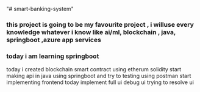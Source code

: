 "# smart-banking-system" 
### this project is going to be my favourite project , i willuse every knowledge whatever i know like ai/ml, blockchain , java,  springboot ,azure app services

### today i am learning springboot

today i created blockchain smart contract using etherum solidity
start making api in java using springboot and try to testing using postman
start implementing frontend
today implement full ui
debug ui
trying to resolve ui
